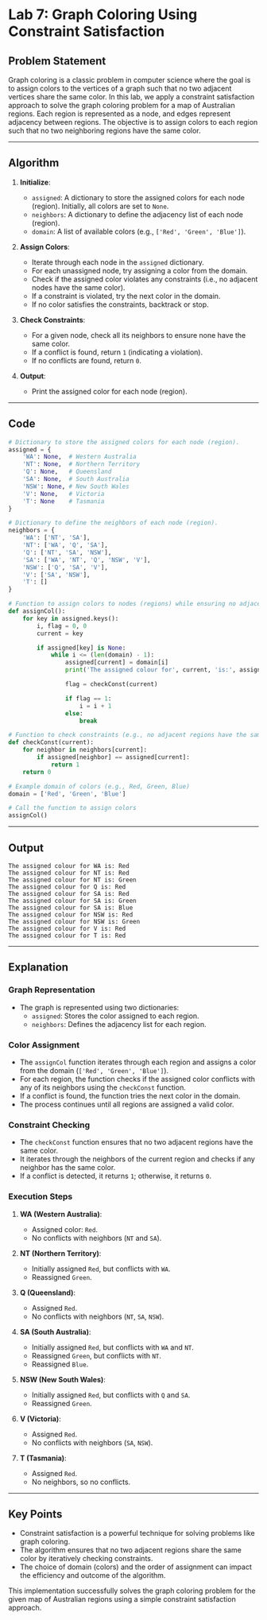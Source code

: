 # Lab 7: Graph Coloring Using Constraint Satisfaction

## Problem Statement

Graph coloring is a classic problem in computer science where the goal is to assign colors to the vertices of a graph such that no two adjacent vertices share the same color. In this lab, we apply a constraint satisfaction approach to solve the graph coloring problem for a map of Australian regions. Each region is represented as a node, and edges represent adjacency between regions. The objective is to assign colors to each region such that no two neighboring regions have the same color.

---

## Algorithm

1. **Initialize**:

   - `assigned`: A dictionary to store the assigned colors for each node (region). Initially, all colors are set to `None`.
   - `neighbors`: A dictionary to define the adjacency list of each node (region).
   - `domain`: A list of available colors (e.g., `['Red', 'Green', 'Blue']`).

2. **Assign Colors**:

   - Iterate through each node in the `assigned` dictionary.
   - For each unassigned node, try assigning a color from the domain.
   - Check if the assigned color violates any constraints (i.e., no adjacent nodes have the same color).
   - If a constraint is violated, try the next color in the domain.
   - If no color satisfies the constraints, backtrack or stop.

3. **Check Constraints**:

   - For a given node, check all its neighbors to ensure none have the same color.
   - If a conflict is found, return `1` (indicating a violation).
   - If no conflicts are found, return `0`.

4. **Output**:

   - Print the assigned color for each node (region).

---

## Code

```python
# Dictionary to store the assigned colors for each node (region).
assigned = {
    'WA': None,  # Western Australia
    'NT': None,  # Northern Territory
    'Q': None,   # Queensland
    'SA': None,  # South Australia
    'NSW': None, # New South Wales
    'V': None,   # Victoria
    'T': None    # Tasmania
}

# Dictionary to define the neighbors of each node (region).
neighbors = {
    'WA': ['NT', 'SA'],
    'NT': ['WA', 'Q', 'SA'],
    'Q': ['NT', 'SA', 'NSW'],
    'SA': ['WA', 'NT', 'Q', 'NSW', 'V'],
    'NSW': ['Q', 'SA', 'V'],
    'V': ['SA', 'NSW'],
    'T': []
}

# Function to assign colors to nodes (regions) while ensuring no adjacent regions have the same color.
def assignCol():
    for key in assigned.keys():
        i, flag = 0, 0
        current = key

        if assigned[key] is None:
            while i <= (len(domain) - 1):
                assigned[current] = domain[i]
                print('The assigned colour for', current, 'is:', assigned[current])

                flag = checkConst(current)

                if flag == 1:
                    i = i + 1
                else:
                    break

# Function to check constraints (e.g., no adjacent regions have the same color)
def checkConst(current):
    for neighbor in neighbors[current]:
        if assigned[neighbor] == assigned[current]:
            return 1
    return 0

# Example domain of colors (e.g., Red, Green, Blue)
domain = ['Red', 'Green', 'Blue']

# Call the function to assign colors
assignCol()
```

---

## Output

```
The assigned colour for WA is: Red
The assigned colour for NT is: Red
The assigned colour for NT is: Green
The assigned colour for Q is: Red
The assigned colour for SA is: Red
The assigned colour for SA is: Green
The assigned colour for SA is: Blue
The assigned colour for NSW is: Red
The assigned colour for NSW is: Green
The assigned colour for V is: Red
The assigned colour for T is: Red
```

---

## Explanation

### Graph Representation

- The graph is represented using two dictionaries:
  - `assigned`: Stores the color assigned to each region.
  - `neighbors`: Defines the adjacency list for each region.

### Color Assignment

- The `assignCol` function iterates through each region and assigns a color from the domain (`['Red', 'Green', 'Blue']`).
- For each region, the function checks if the assigned color conflicts with any of its neighbors using the `checkConst` function.
- If a conflict is found, the function tries the next color in the domain.
- The process continues until all regions are assigned a valid color.

### Constraint Checking

- The `checkConst` function ensures that no two adjacent regions have the same color.
- It iterates through the neighbors of the current region and checks if any neighbor has the same color.
- If a conflict is detected, it returns `1`; otherwise, it returns `0`.

### Execution Steps

1. **WA (Western Australia)**:

   - Assigned color: `Red`.
   - No conflicts with neighbors (`NT` and `SA`).

2. **NT (Northern Territory)**:

   - Initially assigned `Red`, but conflicts with `WA`.
   - Reassigned `Green`.

3. **Q (Queensland)**:

   - Assigned `Red`.
   - No conflicts with neighbors (`NT`, `SA`, `NSW`).

4. **SA (South Australia)**:

   - Initially assigned `Red`, but conflicts with `WA` and `NT`.
   - Reassigned `Green`, but conflicts with `NT`.
   - Reassigned `Blue`.

5. **NSW (New South Wales)**:

   - Initially assigned `Red`, but conflicts with `Q` and `SA`.
   - Reassigned `Green`.

6. **V (Victoria)**:

   - Assigned `Red`.
   - No conflicts with neighbors (`SA`, `NSW`).

7. **T (Tasmania)**:
   - Assigned `Red`.
   - No neighbors, so no conflicts.

---

## Key Points

- Constraint satisfaction is a powerful technique for solving problems like graph coloring.
- The algorithm ensures that no two adjacent regions share the same color by iteratively checking constraints.
- The choice of domain (colors) and the order of assignment can impact the efficiency and outcome of the algorithm.

This implementation successfully solves the graph coloring problem for the given map of Australian regions using a simple constraint satisfaction approach.
